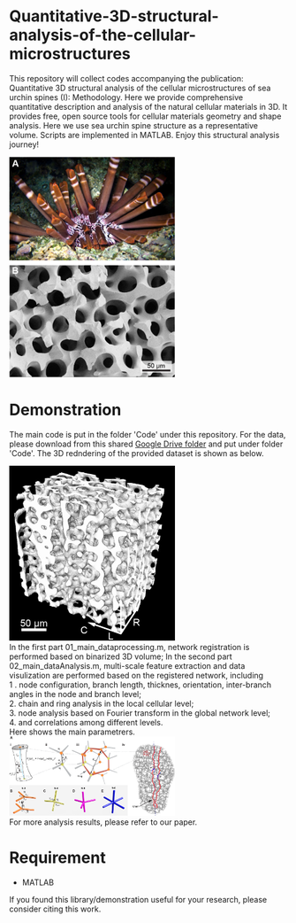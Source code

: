 # Quantitative-3D-structural-analysis-of-the-cellular-microstructures
This repository will collect codes accompanying the publication: Quantitative 3D structural analysis of the cellular microstructures of sea urchin spines (I): Methodology. Here we provide comprehensive quantitative description and analysis of the  natural cellular materials in 3D. It provides free, open source tools for cellular materials geometry and shape analysis. Here we use sea urchin spine structure as a representative volume. Scripts are implemented in MATLAB. Enjoy this structural analysis journey!

<img src="https://github.com/Ziling-Wu/Quantitative-3D-structural-analysis-of-the-cellular-microstructures/blob/master/Images/Fig1.png" width=300 align=centered><br/>

# Demonstration
The main code is put in the folder 'Code' under this repository. For the data, please download from this shared [Google Drive folder](https://drive.google.com/drive/folders/1aF0AjVVsmUzeQXLO4210gLvbiKOcbcx0?usp=sharing) and put under folder 'Code'. The 3D redndering of the provided dataset is shown as below. 

<img src="https://github.com/Ziling-Wu/Quantitative-3D-structural-analysis-of-the-cellular-microstructures/blob/master/Images/binary.png" width=300 align=centered><br/>
In the first part 01_main_dataprocessing.m, network registration is performed based on binarized 3D volume; In the second part 02_main_dataAnalysis.m, multi-scale feature extraction and data visulization are performed based on the registered network, including<br/>
1 . node configuration, branch length, thicknes, orientation, inter-branch angles in the node and branch level; <br/>
2. chain and ring analysis in the local cellular level; <br/>
3. node analysis based on Fourier transform in the global network level;<br/>
4. and correlations among different levels. <br/>
Here shows the main parametrers.<br/>
<img src="https://github.com/Ziling-Wu/Quantitative-3D-structural-analysis-of-the-cellular-microstructures/blob/master/Images/Fig7.png" width=300 align=centered><br/>
For more analysis results, please refer to our paper.

# Requirement
* MATLAB

If you found this library/demonstration useful for your research, please consider citing this work.

